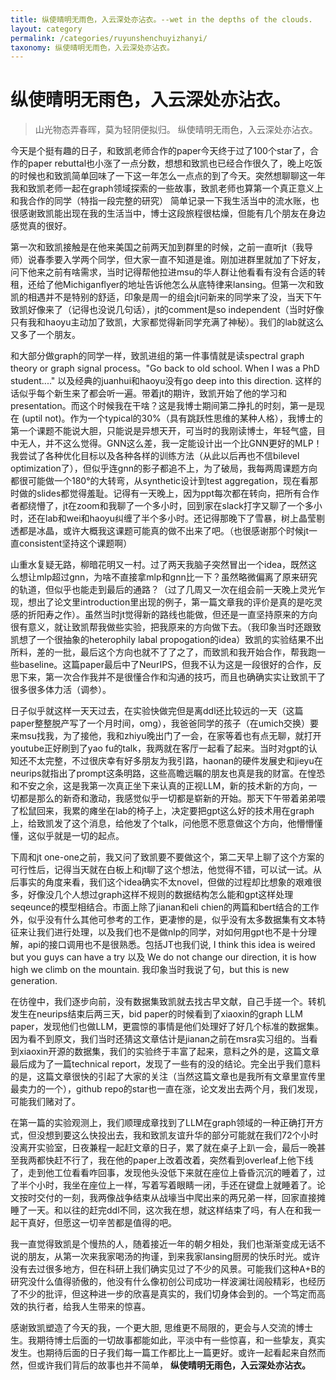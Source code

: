 ```yaml
---
title: 纵使晴明无雨色，入云深处亦沾衣。--wet in the depths of the clouds.
layout: category
permalink: /categories/ruyunshenchuyizhanyi/
taxonomy: 纵使晴明无雨色，入云深处亦沾衣。
---
```


# 纵使晴明无雨色，入云深处亦沾衣。

> 山光物态弄春晖，莫为轻阴便拟归。
> 纵使晴明无雨色，入云深处亦沾衣。

今天是个挺有趣的日子，和致凯老师合作的paper今天终于过了100个star了，合作的paper rebuttal也小涨了一点分数，想想和致凯也已经合作很久了，晚上吃饭的时候也和致凯简单回味了一下这一年怎么一点点的到了今天。突然想聊聊这一年我和致凯老师一起在graph领域探索的一些故事，致凯老师也算第一个真正意义上和我合作的同学（特指一段完整的研究） 简单记录一下我生活当中的流水账，也很感谢致凯能出现在我的生活当中，博士这段旅程很枯燥，但能有几个朋友在身边感觉真的很好。 



第一次和致凯接触是在他来美国之前两天加到群里的时候，之前一直听jt（我导师）说春季要入学两个同学，但大家一直不知道是谁。刚加进群里就加了下好友，问下他来之前有啥需求，当时记得帮他拉进msu的华人群让他看看有没有合适的转租，还给了他Michiganflyer的地址告诉他怎么从底特律来lansing。但第一次和致凯的相遇并不是特别的舒适，印象是周一的组会jt问新来的同学来了没，当天下午致凯好像来了（记得也没说几句话），jt的comment是so independent（当时好像只有我和haoyu主动加了致凯，大家都觉得新同学充满了神秘）。我们的lab就这么又多了一个朋友。



和大部分做graph的同学一样，致凯进组的第一件事情就是读spectral graph theory or graph signal process。"Go back to old school. When I was a PhD student...." 以及经典的juanhui和haoyu没有go deep into this direction. 这样的话似乎每个新生来了都会听一遍。带着jt的期许，致凯开始了他的学习和presentation。而这个时候我在干啥？这是我博士期间第二挣扎的时刻，第一是现在 (uptil not)。作为一个typical的30%（具有跳跃性思维的某种人格），我博士的第一个课题不能说大胆，只能说是异想天开，可当时的我刚读博士，年轻气盛，目中无人，并不这么觉得。GNN这么差，我一定能设计出一个比GNN更好的MLP！我尝试了各种优化目标以及各种各样的训练方法（从此以后再也不信bilevel optimization了），但似乎连gnn的影子都追不上，为了破局，我每两周课题方向都很可能做一个180°的大转弯，从synthetic设计到test aggregation，现在看那时做的slides都觉得羞耻。记得有一天晚上，因为ppt每次都在转向，把所有合作者都绕懵了，jt在zoom和我聊了一个多小时，回到家在slack打字又聊了一个多小时，还在lab和wei和haoyu纠缠了半个多小时。还记得那晚下了雪暴，树上晶莹剔透都是冰晶，或许大概我这课题可能真的做不出来了吧。（也很感谢那个时候jt一直consistent坚持这个课题啊）



山重水复疑无路，柳暗花明又一村。过了两天我脑子突然冒出一个idea，既然这么想让mlp超过gnn，为啥不直接拿mlp和gnn比一下？虽然略微偏离了原来研究的轨道，但似乎也能走到最后的通路？（过了几周又一次在组会前一天晚上灵光乍现，想出了论文里introduction里出现的例子，第一篇文章我的评价是真的是吃灵感的折阳寿之作）。虽然当时jt觉得新的路线也能做，但还是一直坚持原来的方向很有意义，就让致凯帮我做些实验，把我原来的方向做下去。（我印象当时还跟致凯想了一个很抽象的heterophily labal propogation的idea）致凯的实验结果不出所料，差的一批，最后这个方向也就不了了之了，而致凯和我开始合作，帮我跑一些baseline。这篇paper最后中了NeurIPS，但我不认为这是一段很好的合作，反思下来，第一次合作我并不是很懂合作和沟通的技巧，而且也确确实实让致凯干了很多很多体力活（调参）。



日子似乎就这样一天天过去，在实验快做完但是离ddl还比较远的一天（这篇paper整整脱产写了一个月时间，omg），我爸爸同学的孩子（在umich交换）要来msu找我，为了接他，我和zhiyu晚出门了一会，在家等着也有点无聊，就打开youtube正好刷到了yao fu的talk，我两就在客厅一起看了起来。当时对gpt的认知还不太完整，不过很庆幸有好多朋友为我引路，haonan的硬件发展史和jieyu在neurips就指出了prompt这条明路，这些高瞻远瞩的朋友也真是我的财富。在惶恐和不安之余，这是我第一次真正坐下来认真的正视LLM，新的技术新的方向，一切都是那么的新奇和激动，我感觉似乎一切都是崭新的开始。那天下午带着弟弟喂了松鼠回来，我累的瘫坐在lab的椅子上，决定要把gpt这么好的技术用在graph上，给致凯发了这个消息，给他发了个talk，问他愿不愿意做这个方向，他懵懵懂懂，这似乎就是一切的起点。



下周和jt one-one之前，我又问了致凯要不要做这个，第二天早上聊了这个方案的可行性后，记得当天就在白板上和jt聊了这个想法，他觉得不错，可以试一试。从后事实的角度来看，我们这个idea确实不太novel，但做的过程却比想象的艰难很多，好像没几个人想过graph这样不规则的数据结构怎么能和gpt这样处理seqeunce的模型相结合。市面上除了jianan和eli chien的两篇和bert结合的工作外，似乎没有什么其他可参考的工作，更凄惨的是，似乎没有太多数据集有文本特征来让我们进行处理，以及我们也不是做nlp的同学，对如何用gpt也不是十分理解，api的接口调用也不是很熟悉。包括JT也我们说, I think this idea is weired but you guys can have a try 以及 We do not change our direction, it is how high we climb on the mountain. 我印象当时我说了句，but this is new generation. 



在彷徨中，我们逐步向前，没有数据集致凯就去找古早文献，自己手搓一个。转机发生在neurips结束后两三天，bid paper的时候看到了xiaoxin的graph LLM paper，发现他们也做LLM，更震惊的事情是他们处理好了好几个标准的数据集。因为看不到原文，我们当时还猜这文章估计是jianan之前在msra实习组的。当看到xiaoxin开源的数据集，我们的实验终于丰富了起来，意料之外的是，这篇文章最后成为了一篇technical report，发现了一些有的没的结论。完全出乎我们意料的是，这篇文章很快的引起了大家的关注（当然这篇文章也是我所有文章里宣传里最卖力的一个），github repo的star也一直在涨，论文发出去两个月，我们发现，可能我们赌对了。



在第一篇的实验观测上，我们顺理成章找到了LLM在graph领域的一种正确打开方式，但没想到要这么快投出去，我和致凯友谊升华的部分可能就在我们72个小时没离开实验室，日夜兼程一起赶文章的日子，累了就在桌子上趴一会，最后一晚甚至我两都快赶不行了，我在他的paper上改着改着，突然看到overleaf上他下线了，走到他工位看看咋回事，发现他头没低下来就在座位上昏昏沉沉的睡着了，过了半个小时，我坐在座位上一样，写着写着眼睛一闭，手还在键盘上就睡着了。论文按时交付的一刻，我两像战争结束从战壕当中爬出来的两兄弟一样，回家直接摊睡了一天。和以往的赶完ddl不同，这次我在想，就这样结束了吗，有人在和我一起干真好，但愿这一切辛苦都是值得的吧。 



我一直觉得致凯是个慢热的人，随着接近一年的朝夕相处，我们也渐渐变成无话不说的朋友，从第一次来我家喝汤的拘谨，到来我家lansing厨房的快乐时光。或许没有去过很多地方，但在科研上我们确实见过了不少的风景。可能我们这种A+B的研究没什么值得骄傲的，他没有什么像初创公司成功一样波澜壮阔般精彩，也经历了不少的批评，但这种进一步的欣喜是真实的，我们切身体会到的。一个笃定而高效的执行者，给我人生带来的惊喜。



感谢致凯塑造了今天的我，一个更大胆, 思维更不局限的，更会与人交流的博士生。我期待博士后面的一切故事都能如此，平淡中有一些惊喜，和一些挚友，真实发生。也期待后面的日子我们每一篇工作都比上一篇更好。或许一起看起来自然而然，但或许我们背后的故事也并不简单， **纵使晴明无雨色，入云深处亦沾衣。**

